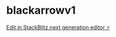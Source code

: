 # blackarrowv1

[Edit in StackBlitz next generation editor ⚡️](https://stackblitz.com/~/github.com/catalystrobots/blackarrowv1)